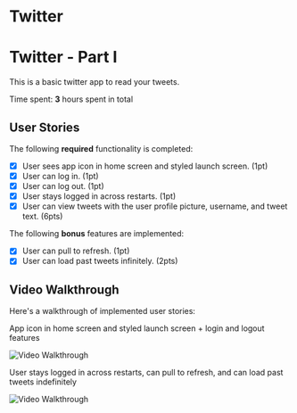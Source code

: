 # Twitter
# Twitter - Part I

This is a basic twitter app to read your tweets.

Time spent: **3** hours spent in total

## User Stories

The following **required** functionality is completed:

- [x] User sees app icon in home screen and styled launch screen. (1pt)
- [x] User can log in. (1pt)
- [x] User can log out. (1pt)
- [x] User stays logged in across restarts. (1pt)
- [x] User can view tweets with the user profile picture, username, and tweet text. (6pts)

The following **bonus** features are implemented:

- [x] User can pull to refresh. (1pt)
- [x] User can load past tweets infinitely. (2pts)

## Video Walkthrough

Here's a walkthrough of implemented user stories:

App icon in home screen and styled launch screen + login and logout features

<img src='http://g.recordit.co/8m8RHeNlV1.gif' title='Video Walkthrough' width='' alt='Video Walkthrough' />

User stays logged in across restarts, can pull to refresh, and can load past tweets indefinitely

<img src='http://g.recordit.co/RZT3AKLp61.gif' title='Video Walkthrough' width='' alt='Video Walkthrough' />
